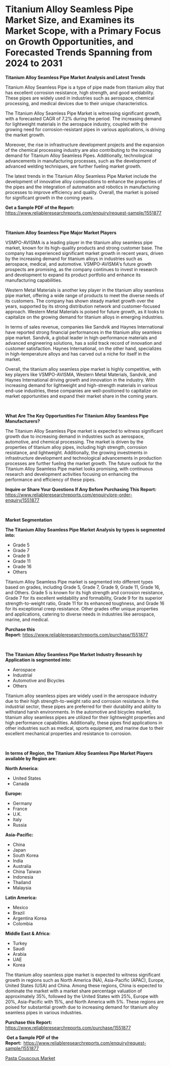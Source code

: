 <p><h1>Titanium Alloy Seamless Pipe Market Size, and Examines its Market Scope, with a Primary Focus on Growth Opportunities, and Forecasted Trends Spanning from 2024 to 2031</h1></p><p><strong>Titanium Alloy Seamless Pipe Market Analysis and Latest Trends</strong></p>
<p><p>Titanium Alloy Seamless Pipe is a type of pipe made from titanium alloy that has excellent corrosion resistance, high strength, and good weldability. These pipes are widely used in industries such as aerospace, chemical processing, and medical devices due to their unique characteristics.</p><p>The Titanium Alloy Seamless Pipe Market is witnessing significant growth, with a forecasted CAGR of 7.2% during the period. The increasing demand for lightweight materials in the aerospace industry, coupled with the growing need for corrosion-resistant pipes in various applications, is driving the market growth.</p><p>Moreover, the rise in infrastructure development projects and the expansion of the chemical processing industry are also contributing to the increasing demand for Titanium Alloy Seamless Pipes. Additionally, technological advancements in manufacturing processes, such as the development of advanced welding techniques, are further fueling market growth.</p><p>The latest trends in the Titanium Alloy Seamless Pipe Market include the development of innovative alloy compositions to enhance the properties of the pipes and the integration of automation and robotics in manufacturing processes to improve efficiency and quality. Overall, the market is poised for significant growth in the coming years.</p></p>
<p><strong>Get a Sample PDF of the Report:&nbsp;</strong> <a href="https://www.reliableresearchreports.com/enquiry/request-sample/1551877">https://www.reliableresearchreports.com/enquiry/request-sample/1551877</a></p>
<p>&nbsp;</p>
<p><strong>Titanium Alloy Seamless Pipe Major Market Players</strong></p>
<p><p>VSMPO-AVISMA is a leading player in the titanium alloy seamless pipe market, known for its high-quality products and strong customer base. The company has experienced significant market growth in recent years, driven by the increasing demand for titanium alloys in industries such as aerospace, medical, and automotive. VSMPO-AVISMA's future growth prospects are promising, as the company continues to invest in research and development to expand its product portfolio and enhance its manufacturing capabilities.</p><p>Western Metal Materials is another key player in the titanium alloy seamless pipe market, offering a wide range of products to meet the diverse needs of its customers. The company has shown steady market growth over the years, supported by its strong distribution network and customer-focused approach. Western Metal Materials is poised for future growth, as it looks to capitalize on the growing demand for titanium alloys in emerging industries.</p><p>In terms of sales revenue, companies like Sandvik and Haynes International have reported strong financial performances in the titanium alloy seamless pipe market. Sandvik, a global leader in high-performance materials and advanced engineering solutions, has a solid track record of innovation and customer satisfaction. Haynes International, on the other hand, specializes in high-temperature alloys and has carved out a niche for itself in the market.</p><p>Overall, the titanium alloy seamless pipe market is highly competitive, with key players like VSMPO-AVISMA, Western Metal Materials, Sandvik, and Haynes International driving growth and innovation in the industry. With increasing demand for lightweight and high-strength materials in various end-use industries, these companies are well-positioned to capitalize on market opportunities and expand their market share in the coming years.</p></p>
<p>&nbsp;</p>
<p><strong>What Are The Key Opportunities For Titanium Alloy Seamless Pipe Manufacturers?</strong></p>
<p><p>The Titanium Alloy Seamless Pipe market is expected to witness significant growth due to increasing demand in industries such as aerospace, automotive, and chemical processing. The market is driven by the properties of titanium alloy pipes, including high strength, corrosion resistance, and lightweight. Additionally, the growing investments in infrastructure development and technological advancements in production processes are further fueling the market growth. The future outlook for the Titanium Alloy Seamless Pipe market looks promising, with continuous research and development activities focusing on enhancing the performance and efficiency of these pipes.</p></p>
<p><strong>Inquire or Share Your Questions If Any Before Purchasing This Report:</strong> <a href="https://www.reliableresearchreports.com/enquiry/pre-order-enquiry/1551877">https://www.reliableresearchreports.com/enquiry/pre-order-enquiry/1551877</a></p>
<p>&nbsp;</p>
<p><strong>Market Segmentation</strong></p>
<p><strong>The Titanium Alloy Seamless Pipe Market Analysis by types is segmented into:</strong></p>
<p><ul><li>Grade 5</li><li>Grade 7</li><li>Grade 9</li><li>Grade 11</li><li>Grade 16</li><li>Others</li></ul></p>
<p><p>Titanium Alloy Seamless Pipe market is segmented into different types based on grades, including Grade 5, Grade 7, Grade 9, Grade 11, Grade 16, and Others. Grade 5 is known for its high strength and corrosion resistance, Grade 7 for its excellent weldability and formability, Grade 9 for its superior strength-to-weight ratio, Grade 11 for its enhanced toughness, and Grade 16 for its exceptional creep resistance. Other grades offer unique properties and applications, catering to diverse needs in industries like aerospace, marine, and medical.</p></p>
<p><strong>Purchase this Report:&nbsp;</strong><a href="https://www.reliableresearchreports.com/purchase/1551877">https://www.reliableresearchreports.com/purchase/1551877</a></p>
<p>&nbsp;</p>
<p><strong>The Titanium Alloy Seamless Pipe Market Industry Research by Application is segmented into:</strong></p>
<p><ul><li>Aerospace</li><li>Industrial</li><li>Automotive and Bicycles</li><li>Others</li></ul></p>
<p><p>Titanium alloy seamless pipes are widely used in the aerospace industry due to their high strength-to-weight ratio and corrosion resistance. In the industrial sector, these pipes are preferred for their durability and ability to withstand harsh environments. In the automotive and bicycles market, titanium alloy seamless pipes are utilized for their lightweight properties and high performance capabilities. Additionally, these pipes find applications in other industries such as medical, sports equipment, and marine due to their excellent mechanical properties and resistance to corrosion.</p></p>
<p>&nbsp;</p>
<p><strong>In terms of Region, the Titanium Alloy Seamless Pipe Market Players available by Region are:</strong></p>
<p>
    <p> <strong> North America: </strong>
        <ul>
            <li>United States</li>
            <li>Canada</li>
        </ul>
        </p> 
    <p> <strong> Europe: </strong>
        <ul>
            <li>Germany</li>
            <li>France</li>
            <li>U.K.</li>
            <li>Italy</li>
            <li>Russia</li>
        </ul>
        </p> 
    <p> <strong> Asia-Pacific: </strong>
        <ul>
            <li>China</li>
            <li>Japan</li>
            <li>South Korea</li>
            <li>India</li>
            <li>Australia</li>
            <li>China Taiwan</li>
            <li>Indonesia</li>
            <li>Thailand</li>
            <li>Malaysia</li>
        </ul>
        </p> 
    <p> <strong> Latin America: </strong>
        <ul>
            <li>Mexico</li>
            <li>Brazil</li>
            <li>Argentina Korea</li>
            <li>Colombia</li>
        </ul>
        </p> 
    <p> <strong> Middle East & Africa: </strong>
        <ul>
            <li>Turkey</li>
            <li>Saudi</li>
            <li>Arabia</li>
            <li>UAE</li>
            <li>Korea</li>
        </ul>
    </p>
    </p>
<p><p>The titanium alloy seamless pipe market is expected to witness significant growth in regions such as North America (NA), Asia-Pacific (APAC), Europe, United States (USA) and China. Among these regions, China is expected to dominate the market with a market share percentage valuation of approximately 35%, followed by the United States with 25%, Europe with 20%, Asia-Pacific with 15%, and North America with 5%. These regions are poised for substantial growth due to increasing demand for titanium alloy seamless pipes in various industries.</p></p>
<p><strong>Purchase this Report: </strong><a href="https://www.reliableresearchreports.com/purchase/1551877">https://www.reliableresearchreports.com/purchase/1551877</a></p>
<p>&nbsp;<strong>Get a Sample PDF of the Report:&nbsp;&nbsp;</strong><a href="https://www.reliableresearchreports.com/enquiry/request-sample/1551877">https://www.reliableresearchreports.com/enquiry/request-sample/1551877</a></p>
<p><strong></strong></p>
<p><p><a href="https://automatic-knee-4c7.notion.site/Pasta-Couscous-Market-Offers-Provide-Insightful-Data-for-the-Time-Period-from-2024-to-2031-and-also--2dc4a34f4d5f4702a1220fd7283bb2a2">Pasta Couscous Market</a></p></p>